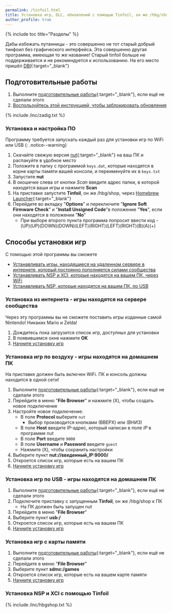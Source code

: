 ```yaml
---
permalink: /tinfoil.html
title: Установка игр, DLC, обновлений с помощью Tinfoil, он же /hbg/shop
author_profile: true
---
```

{% include toc title="Разделы" %}

Дабы избежать путанницы - это совершенно не тот старый добрый тинфоил без графического интерфейса. Эта совершенно другая программа, имеющая то же название! Старый tinfoil больше не поддерживается и не рекомендуется к использованию. На его место пришёл [DBI](dbi){:target="_blank"}

## Подготовительные работы 

1. Выполните [подготовительные работы](games#подготовительные-работы){:target="_blank"}, если ещё не сделали этого
1. [Воспользуйтесь этой инструкцией, чтобы заблокировать обновления](get-started#%D0%B1%D0%BB%D0%BE%D0%BA%D0%B8%D1%80%D0%BE%D0%B2%D0%BA%D0%B0-%D0%BE%D0%B1%D0%BD%D0%BE%D0%B2%D0%BB%D0%B5%D0%BD%D0%B8%D0%B9)

{% include /inc/zadig.txt %}

### Установка и настройка ПО 

Программу требуется запускать каждый раз для установки игр по WiFi или USB
{: .notice--warning}

1. Скачайте свежую версия [nut](https://github.com/blawar/nut/releases/latest){:target="_blank"} на ваш ПК и распакуйте в удобное место
1. Положите в папку с программой `keys.dat`, которые находятся в корне карты памяти вашей консоли, и переименуйте их в `keys.txt`
1. Запустите **nut** 
1. В окошечке слева от кнопки *Scan* введите адрес папки, в которой находятся ваши игры и нажмите **Scan**
1. На приставке запустите **Tinfoil**, он же /hbg/shop, через [Homebrew Launcher](launch-hbl){:target="_blank"}
1. Перейдите во вкладку "**Options**" и переключите "**Ignore Soft Firmware Check**" и "**Install Unsigned Code**"в положение "**Yes**", если они находятся в положении "**No**"
	* При выборе второго пункта программа попросит ввести код - (UP)(UP)(DOWN)(DOWN)(LEFT)(RIGHT)(LEFT)(RIGHT)(B)(A)(+)
	
## Способы установки игр

С помощью этой программы вы сможете 
* [Устанавливать игры, находящиеся на удаленном сервере в интернете, который постоянно пополняется силами сообщества](#установка-из-интернета---игры-находятся-на-сервере-сообщества)
* [Устанавливать NSP и XCI, которые находятся на вашем ПК, через WiFi](#установка-игр-по-воздуху---игры-находятся-на-домашнем-пк)
* [Устанавливать NSP, которые находятся на вашем ПК, по USB](#установка-игр-по-usb---игры-находятся-на-домашнем-пк)

### Установка из интернета - игры находятся на сервере сообщества

Через эту программы вы не сможете поставить игры изданные самой Nintendo! Никаких Mario и Zelda!

1. Дождитесь пока загрузится список игр, доступных для установки
1. В появившемся окне нажмите **OK**
1. [Начните установку игр](#установка-nsp-и-xci-с-помощью-tinfoil)

### Установка игр по воздуху - игры находятся на домашнем ПК

На приставке должен быть включен WiFi. ПК и консоль должны находится в одной сети!

1. Выполните [подготовительные работы](#подготовительные-работы){:target="_blank"}, если ещё не сделали этого
1. Перейдите в меню "**File Browser**" и нажмите (X), чтобы создать новое подключение 
1. Настройте новое подключение: 
	* В поле **Protocol** выберите `nut`
		* Выбор производится кнопками (ВВЕРХ) или (ВНИЗ)
	* В поле **Host** введите IP-адрес, который написан в поле *IP* в программе nut
	* В поле **Port** введите `9000`
	* В поле **Username** и **Password** введите `guest`
	* Нажмите (X), чтобы сохранить настройки
1. Выберите пункт **nut://введенный_IP:9000/**
1. Откроется список игр, которые есть на вашем ПК 
1. [Начните установку игр](#установка-nsp-и-xci-с-помощью-tinfoil)

### Установка игр по USB - игры находятся на домашнем ПК

1. Выполните [подготовительные работы](#подготовительные-работы){:target="_blank"}, если ещё не сделали этого
1. Подключите приставку с запущенным **Tinfoil**, он же /hbg/shop к ПК 
	* На ПК должен быть запущен nut
1. Перейдите в меню "**File Browser**" 
1. Выберите пункт **usb:/**
1. Откроется список игр, которые есть на вашем ПК 
1. [Начните установку игр](#установка-nsp-и-xci-с-помощью-tinfoil)

### Установка игр с карты памяти

1. Выполните [подготовительные работы](#подготовительные-работы){:target="_blank"}, если ещё не сделали этого
1. Перейдите в меню "**File Browser**" 
1. Выберите пункт **sdmc:/games**
1. Откроется список игр, которые есть на вашем карте памяти 
1. [Начните установку игр](#установка-nsp-и-xci-с-помощью-tinfoil)

### Установка NSP и XCI с помощью Tinfoil 

{% include /inc/hbgshop.txt %}